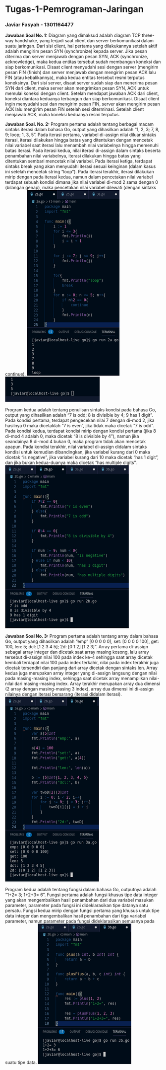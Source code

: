 # Tugas-1-Pemrograman-Jaringan
### Javiar Fasyah - 1301164477

**Jawaban Soal No. 1:**
  Diagram yang dimaksud adalah diagram TCP three-way handshake, yang terjadi saat client dan server berkomunikasi dalam suatu jaringan. 
  Dari sisi client, hal pertama yang dilakukannya setelah aktif adalah mengirim pesan SYN (synchronize) kepada server. Jika pesan diterima dan server menjawab dengan pesan SYN, ACK (synchronize, acknowledge), maka kedua entitas tersebut sudah membangun koneksi dan siap berkomunikasi. Disaat client menyudahi sesi dengan server (mengirim pesan FIN (finish) dan server menjawab dengan mengirim pesan ACK lalu FIN (atau kebalikannya), maka kedua entitas tersebut resmi terputus koneksinya.
  Dari sisi server, disaat server sudah siap dan menerima pesan SYN dari client, maka server akan mengrimkan pesan SYN, ACK untuk memulai koneksi dengan client. Setelah mendapat jawaban ACK dari client, koneksi diantara keduanya terbangun dan siap berkomunikasi. Disaat client ingin menyudahi sesi dan mengirim pesan FIN, server akan mengirim pesan ACK lalu mengirim pesan FIN setelah sesi diterminasi. Setelah client menjawab ACK, maka koneksi keduanya resmi terputus.

**Jawaban Soal. No. 2:**
  Program pertama adalah tentang berbagai macam sintaks iterasi dalam bahasa Go, output yang dihasilkan adalah “1, 2, 3; 7, 8, 9; loop; 1, 3, 5”. Pada iterasi pertama, variabel di-assign nilai diluar sintaks iterasi, iterasi dilakukan hingga batas yang ditentukan dengan mencetak nilai variabel saat iterasi lalu menambah nilai variabelnya hingga memenuhi batas iterasi. Pada iterasi kedua, nilai iterasi di-assign dalam sintaks beserta penambahan nilai variabelnya, iterasi dilakukan hingga batas yang ditentukan sembari mencetak nilai variabel.
  Pada iterasi ketiga, terdapat sintaks break yang akan menyudahi iterasi sesuai keinginan (dalam kasus ini setelah mencetak string “loop”). Pada iterasi terakhir, iterasi dilakukan mirip dengan pada iterasi kedua, namun dalam pencetakan nilai variabel terdapat sebuah kondisi dimana jika nilai variabel di-mod 2 sama dengan 0 (bilangan genap), maka pencetakan nilai variabel dilewati (dengan sintaks continue).
![2a_0.png](/screenshot/2a_0.png)
![2a_1.png](/screenshot/2a_1.png)

  Program kedua adalah tentang penulisan sintaks kondisi pada bahasa Go, output yang dihasilkan adalah “7 is odd; 8 is divisible by 4; 9 has 1 digit”. Pada kondisi pertama, terdapat pengecekan nilai 7 dengan di-mod 2, jika hasilnya 0 maka dicetaklah “7 is even”, jika tidak maka dicetak “7 is odd”. Pada kondisi kedua, terdapat kondisi mirip dengan kondisi pertama (jika 8 di-mod 4 adalah 0, maka dicetak “8 is divisible by 4”), namun jika seandainya 8 di-mod 4 bukan 0, maka program tidak akan mencetak apapun. Pada kondisi terakhir, nilai variabel di-assign didalam sintaks kondisi untuk kemudian dibandingkan, jika variabel kurang dari 0 maka dicetak “is negative”, jika variabel kurang dari 10 maka dicetak “has 1 digit”, dan jika bukan kedua-duanya maka dicetak “has multiple digits”.
![2b.png](/screenshot/2b.png)

**Jawaban Soal No. 3:**
  Program pertama adalah tentang array dalam bahasa Go, output yang dihasilkan adalah “emp” [0 0 0 0 0], set: [0 0 0 0 100], get: 100, len: 5; dcl: [1 2 3 4 5]; 2d: [0 1 2] [1 2 3]”. Array pertama di-assign sebagai array integer dan dicetak saat array masing kosong, lalu array tersebut di-assign nilai 100 pada index ke-4 sehingga saat array dicetak kembali terdapat nilai 100 pada index terkahir, nilai pada index terakhir juga dicetak tersendiri dan panjang dari array dicetak dengan sintaks len. Array kedua juga merupakan array integer yang di-assign langsung dengan nilai pada masing-masing index, sehingga saat dicetak array menampilkan nilai-nilai dari masing-masing index. Array terakhir merupakan array dua dimensi (2 array dengan masing-masing 3 index), array dua dimensi ini di-assign nilainya dengan iterasi bersarang (iterasi didalam iterasi).
![3a.png](/screenshot/3a.png)

  Program kedua adalah tentang fungsi dalam bahasa Go, outputnya adalah “1+2= 3; 1+2+3= 6”. Fungsi pertama adalah fungsi khusus tipe data integer yang akan mengembalikan hasil penambahan dari dua variabel masukan parameter, parameter pada fungsi ini dideklarasikan tipe datanya satu persatu. Fungsi kedua mirip dengan fungsi pertama yang khusus untuk tipe data integer dan mengembalikan hasil penambahan dari tiga variabel parameter, namun parameter pada fungsi dideklarasikan semuanya pada suatu tipe data.
![3b.png](/screenshot/3b.png)
